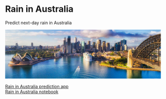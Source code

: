# Rain in Australia
Predict next-day rain in Australia

![Australia](images/sydney.jpeg)


<a href="https://rain-in-australia.herokuapp.com/" target="_blank">Rain in Australia prediction app</a><br/>
<a href="https://www.kaggle.com/victorbnnt/rain-in-australia" target="_blank">Rain in Australia notebook</a>


